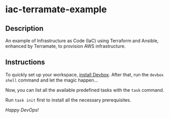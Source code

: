 # iac-terramate-example

## Description

An example of Infrastructure as Code (IaC) using Terraform and Ansible, enhanced by Terramate, to provision AWS infrastructure.

## Instructions

To quickly set up your workspace, [install Devbox](https://www.jetify.com/docs/devbox/installing_devbox/).
After that, run the `devbox shell` command and let the magic happen...

Now, you can list all the available predefined tasks with the `task` command.

Run `task init` first to install all the necessary prerequisites.

*Happy DevOps!*
